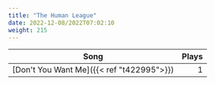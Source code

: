 ```yaml
---
title: "The Human League"
date: 2022-12-08/2022T07:02:10
weight: 215
---
```




 Song | Plays 
----- | -----:
[Don't You Want Me]({{< ref "t422995">}}) | 1

